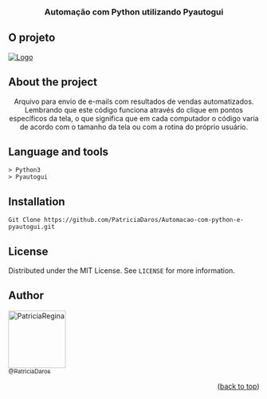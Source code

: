 <div align="center" id="header">
  
  <h3>Automação com Python utilizando Pyautogui</h3>
</div>

## O projeto

<a href="#"><img src="Animação.gif" alt="Logo"></a>


<!-- ============== ABOUT ============== -->
## About the project

<div align="center">
  Arquivo para envio de e-mails com resultados de vendas automatizados. Lembrando que este código funciona através do clique em pontos específicos da tela, o que significa que em cada computador o código varia de acordo com o tamanho da tela ou com a rotina do próprio usuário.
</div>


<!-- ============== LANGUAGE ============== -->
## Language and tools

```
> Python3
> Pyautogui
```

<!-- ============== INSTALLATION ============== -->
## Installation

```
Git Clone https://github.com/PatriciaDaros/Automacao-com-python-e-pyautogui.git
```


<!-- ============== LICENSE ============== -->
## License

Distributed under the MIT License. See `LICENSE` for more information.


<!-- ============== AUTHOR ============== -->
## Author

[<img alt="PatriciaRegina" src="https://github.com/PatriciaDaros.png?size=300" width="115"><br><sub>@PatriciaDaros</sub>](https://github.com/PatriciaDaros)

<p align="right">(<a href="#header">back to top</a>)</p>


<!-- ============== LINKs ============== -->
<!-- Alterar link -->
[Site-link]: https://github.com/RuanMiniguite/Password-Generator
[GitHub License-link]: https://github.com/RuanMiniguite/Password-Generator/blob/4695e1d2bd3571e4f315d18624b2b4a4d2e4e1b3/LICENSE

<!-- Alterar caminho para repositorio [Template-Readme] -->
[GitHub repo size-shields]: https://img.shields.io/github/repo-size/RuanMiniguite/Password-Generator?style=for-the-badge
[GitHub language count-shields]: https://img.shields.io/github/languages/count/RuanMiniguite/Password-Generator?style=for-the-badge
[GitHub forks-shields]: https://img.shields.io/github/forks/RuanMiniguite/Password-Generator?style=for-the-badge

<!-- link Shields-->
[GitHub License-shields]: https://img.shields.io/cocoapods/l/m?down_color=292929&up_color=292929&style=for-the-badge
[Site-shields]: https://img.shields.io/badge/Site-Live-292929?style=for-the-badge&logo=web&logoColor=white
[Website-link]: https://github.com/RuanMiniguite/Commit-Message
[Website-shields]: https://img.shields.io/website?down_color=292929&down_message=404&style=for-the-badge&logo=github&up_color=292929&up_message=Commit&url=https%3A%2F%2Fgithub.com%2FRuanMiniguite%2FCommit-Message
